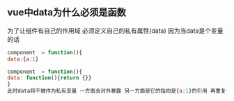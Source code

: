 vue中data为什么必须是函数
---
为了让组件有自己的作用域 必须定义自己的私有属性(data)
因为当data是个变量的话
```js
component  = function(){
data:{a:1}

component  = function(){
data: function(){return {}}
} 
此时data将不被作为私有变量 一方面会对外暴露 另一方面是它的指向是{a:1}的引用 再重复创建键组件的时候 component的data都同时指向一个引用 会造成变量相互引用的影响
```